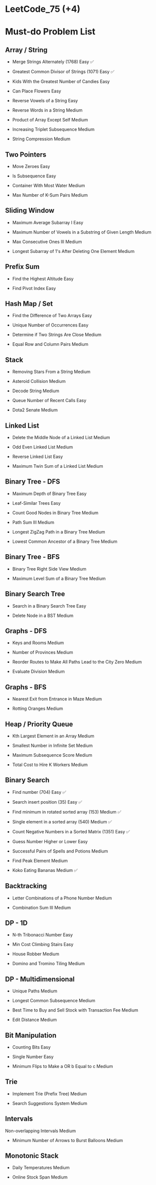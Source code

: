 # LeetCode_75 (+4)

# Must-do Problem List

## Array / String

- Merge Strings Alternately (1768)
  Easy ✅

- Greatest Common Divisor of Strings (1071)
  Easy ✅

- Kids With the Greatest Number of Candies
  Easy

- Can Place Flowers
  Easy

- Reverse Vowels of a String
  Easy

- Reverse Words in a String
  Medium

- Product of Array Except Self
  Medium

- Increasing Triplet Subsequence
  Medium

- String Compression
  Medium

## Two Pointers

- Move Zeroes
  Easy

- Is Subsequence
  Easy

- Container With Most Water
  Medium

- Max Number of K-Sum Pairs
  Medium

## Sliding Window

- Maximum Average Subarray I
  Easy

- Maximum Number of Vowels in a Substring of Given Length
  Medium

- Max Consecutive Ones III
  Medium

- Longest Subarray of 1's After Deleting One Element
  Medium

## Prefix Sum

- Find the Highest Altitude
  Easy

- Find Pivot Index
  Easy

## Hash Map / Set

- Find the Difference of Two Arrays
  Easy

- Unique Number of Occurrences
  Easy

- Determine if Two Strings Are Close
  Medium

- Equal Row and Column Pairs
  Medium

## Stack

- Removing Stars From a String
  Medium

- Asteroid Collision
  Medium

- Decode String
  Medium

- Queue
  Number of Recent Calls
  Easy

- Dota2 Senate
  Medium

## Linked List

- Delete the Middle Node of a Linked List
  Medium

- Odd Even Linked List
  Medium

- Reverse Linked List
  Easy

- Maximum Twin Sum of a Linked List
  Medium

## Binary Tree - DFS

- Maximum Depth of Binary Tree
  Easy

- Leaf-Similar Trees
  Easy

- Count Good Nodes in Binary Tree
  Medium

- Path Sum III
  Medium

- Longest ZigZag Path in a Binary Tree
  Medium

- Lowest Common Ancestor of a Binary Tree
  Medium

## Binary Tree - BFS

- Binary Tree Right Side View
  Medium

- Maximum Level Sum of a Binary Tree
  Medium

## Binary Search Tree

- Search in a Binary Search Tree
  Easy

- Delete Node in a BST
  Medium

## Graphs - DFS

- Keys and Rooms
  Medium

- Number of Provinces
  Medium

- Reorder Routes to Make All Paths Lead to the City Zero
  Medium

- Evaluate Division
  Medium

## Graphs - BFS

- Nearest Exit from Entrance in Maze
  Medium

- Rotting Oranges
  Medium

## Heap / Priority Queue

- Kth Largest Element in an Array
  Medium

- Smallest Number in Infinite Set
  Medium

- Maximum Subsequence Score
  Medium

- Total Cost to Hire K Workers
  Medium

## Binary Search

- Find number (704)
  Easy ✅

- Search insert position (35)
  Easy ✅

- Find minimum in rotated sorted array (153)
  Medium ✅

- Single element in a sorted array (540)
  Medium ✅

- Count Negative Numbers in a Sorted Matrix (1351)
  Easy ✅

- Guess Number Higher or Lower
  Easy

- Successful Pairs of Spells and Potions
  Medium

- Find Peak Element
  Medium

- Koko Eating Bananas
  Medium ✅

## Backtracking

- Letter Combinations of a Phone Number
  Medium

- Combination Sum III
  Medium

## DP - 1D

- N-th Tribonacci Number
  Easy

- Min Cost Climbing Stairs
  Easy

- House Robber
  Medium

- Domino and Tromino Tiling
  Medium

## DP - Multidimensional

- Unique Paths
  Medium

- Longest Common Subsequence
  Medium

- Best Time to Buy and Sell Stock with Transaction Fee
  Medium

- Edit Distance
  Medium

## Bit Manipulation

- Counting Bits
  Easy

- Single Number
  Easy

- Minimum Flips to Make a OR b Equal to c
  Medium

## Trie

- Implement Trie (Prefix Tree)
  Medium

- Search Suggestions System
  Medium

## Intervals

Non-overlapping Intervals
Medium

- Minimum Number of Arrows to Burst Balloons
  Medium

## Monotonic Stack

- Daily Temperatures
  Medium

- Online Stock Span
  Medium
